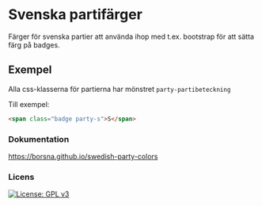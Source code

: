 # Svenska partifärger

Färger för svenska partier att använda ihop med t.ex. bootstrap för att sätta färg på badges.

## Exempel
Alla css-klasserna för partierna har mönstret `party-partibeteckning`

Till exempel: 
```html
<span class="badge party-s">S</span>
```
### Dokumentation

https://borsna.github.io/swedish-party-colors

### Licens
[![License: GPL v3](https://img.shields.io/badge/License-GPL%20v3-blue.svg)](https://www.gnu.org/licenses/gpl-3.0)